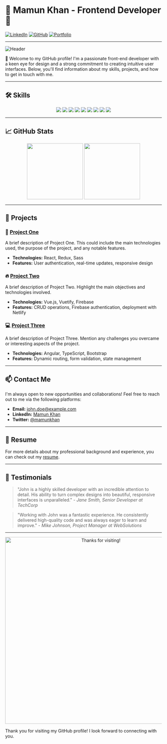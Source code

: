 # 🌟 Mamun Khan - Frontend Developer 🌟

[![LinkedIn](https://img.shields.io/badge/LinkedIn-Connect-blue?style=for-the-badge&logo=linkedin)](https://www.linkedin.com/in/johndoe/)
[![GitHub](https://img.shields.io/badge/GitHub-Follow-black?style=for-the-badge&logo=github)](https://github.com/johndoe)
[![Portfolio](https://img.shields.io/badge/Portfolio-Visit-brightgreen?style=for-the-badge&logo=internet-explorer)](https://johndoe.dev)

---

![Header](https://i.ibb.co/tbDMQTW/Mamun-Khan-3.png)

👋 Welcome to my GitHub profile! I'm a passionate front-end developer with a keen eye for design and a strong commitment to creating intuitive user interfaces. Below, you'll find information about my skills, projects, and how to get in touch with me.

---

## 🛠️ Skills

<div align="center">
  <img src="https://img.shields.io/badge/HTML5-E34F26?style=for-the-badge&logo=html5&logoColor=white" />
  <img src="https://img.shields.io/badge/CSS3-1572B6?style=for-the-badge&logo=css3&logoColor=white" />
  <img src="https://img.shields.io/badge/JavaScript-F7DF1E?style=for-the-badge&logo=javascript&logoColor=black" />
  <img src="https://img.shields.io/badge/React-61DAFB?style=for-the-badge&logo=react&logoColor=black" />
  <img src="https://img.shields.io/badge/Git-F05032?style=for-the-badge&logo=git&logoColor=white" />
  <img src="https://img.shields.io/badge/npm-CB3837?style=for-the-badge&logo=npm&logoColor=white" />
  <img src="https://img.shields.io/badge/Figma-F24E1E?style=for-the-badge&logo=figma&logoColor=white" />
  <img src="https://img.shields.io/badge/Adobe_XD-FF61F6?style=for-the-badge&logo=adobe-xd&logoColor=white" />
  <img src="https://img.shields.io/badge/Sketch-F7B500?style=for-the-badge&logo=sketch&logoColor=black" />
</div>

---

## 📈 GitHub Stats

<div align="center">
  <img height="180em" src="https://github-readme-stats.vercel.app/api?username=johndoe&show_icons=true&theme=radical&include_all_commits=true&count_private=true"/>
  <img height="180em" src="https://github-readme-streak-stats.herokuapp.com/?user=johndoe&theme=radical" />
</div>

---

## 🚀 Projects

### 🌟 [Project One]()
A brief description of Project One. This could include the main technologies used, the purpose of the project, and any notable features.

- **Technologies:** React, Redux, Sass
- **Features:** User authentication, real-time updates, responsive design

### 🔥 [Project Two]()
A brief description of Project Two. Highlight the main objectives and technologies involved.

- **Technologies:** Vue.js, Vuetify, Firebase
- **Features:** CRUD operations, Firebase authentication, deployment with Netlify

### 💻 [Project Three]()
A brief description of Project Three. Mention any challenges you overcame or interesting aspects of the project.

- **Technologies:** Angular, TypeScript, Bootstrap
- **Features:** Dynamic routing, form validation, state management

---

## 📫 Contact Me

I'm always open to new opportunities and collaborations! Feel free to reach out to me via the following platforms:

- **Email:** john.doe@example.com
- **LinkedIn:** [Mamun Khan](https://www.linkedin.com/in/mamun-khan-90563a294/)
- **Twitter:** [@mamunkhan]()

---

## 📄 Resume

For more details about my professional background and experience, you can check out my [resume]().

---

## 🌟 Testimonials

> "John is a highly skilled developer with an incredible attention to detail. His ability to turn complex designs into beautiful, responsive interfaces is unparalleled." - *Jane Smith, Senior Developer at TechCorp*

> "Working with John was a fantastic experience. He consistently delivered high-quality code and was always eager to learn and improve." - *Mike Johnson, Project Manager at WebSolutions*

---

<div align="center">
  <img src="https://user-images.githubusercontent.com/12345678/123456789-abc123d4-5678-efgh-ijkl-34567890mnop.png" alt="Thanks for visiting!" width="600"/>
</div>

Thank you for visiting my GitHub profile! I look forward to connecting with you.




